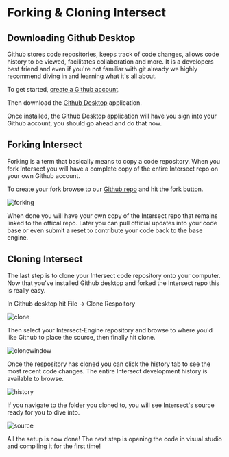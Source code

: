 # Forking & Cloning Intersect

## Downloading Github Desktop
Github stores code repositories, keeps track of code changes, allows code history to be viewed, facilitates collaboration and more. It is a developers best friend and even if you're not familiar with git already we highly recommend diving in and learning what it's all about.

To get started, [create a Github account](https://github.com/join).

Then download the [Github Desktop](https://desktop.github.com/) application.

Once installed, the Github Desktop application will have you sign into your Github account, you should go ahead and do that now.


## Forking Intersect
Forking is a term that basically means to copy a code repository. When you fork Intersect you will have a complete copy of the entire Intersect repo on your own Github account.

To create your fork browse to our [Github repo](https://github.com/AscensionGameDev/Intersect-Engine) and hit the fork button.

![forking](https://www.ascensiongamedev.com/resources/filehost/209a31015a60ae45664c25e82d17b688.png)

When done you will have your own copy of the Intersect repo that remains linked to the offical repo. Later you can pull official updates into your code base or even submit a reset to contribute your code back to the base engine.

## Cloning Intersect
The last step is to clone your Intersect code repository onto your computer. Now that you've installed Github desktop and forked the Intersect repo this is really easy.

In Github desktop hit File -> Clone Respoitory

![clone](https://www.ascensiongamedev.com/resources/filehost/0af5968fd1c76523d47008fad2995e03.png)

Then select your Intersect-Engine repository and browse to where you'd like Github to place the source, then finally hit clone.

![clonewindow](https://www.ascensiongamedev.com/resources/filehost/995b88e52387640a3737a6ac8038234a.png)

Once the respository has cloned you can click the history tab to see the most recent code changes. The entire Intersect development history is available to browse.

![history](https://www.ascensiongamedev.com/resources/filehost/7016abaea36e72a6bcf00a6b6a3b9b3e.png)

If you navigate to the folder you cloned to, you will see Intersect's source ready for you to dive into.

![source](https://www.ascensiongamedev.com/resources/filehost/34775c4d0e6b0359eb1aa908eb4a228d.png)

All the setup is now done! The next step is opening the code in visual studio and compiling it for the first time!